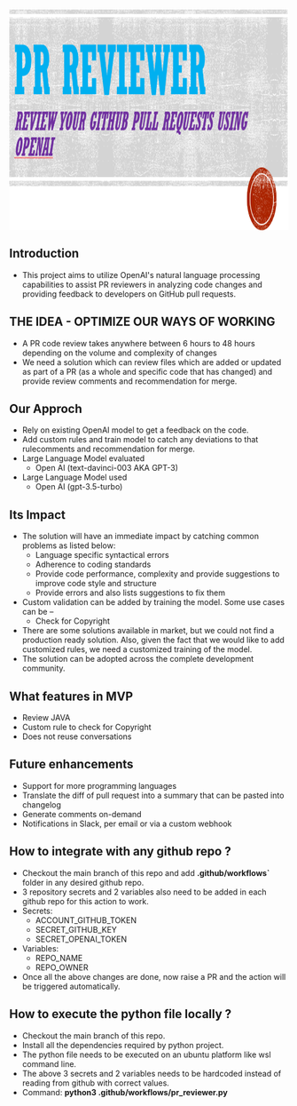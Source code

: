 <img align="center" height="400" src="https://github.com/Raghav-Bajaj/My-Programs/blob/main/pic1111.png"/>

## Introduction
- This project aims to utilize OpenAI's natural language processing capabilities to assist PR reviewers in analyzing code changes and providing feedback to developers on GitHub pull requests.

## THE IDEA - OPTIMIZE OUR WAYS OF WORKING
- A PR code review takes anywhere between 6 hours to 48 hours depending on the volume and complexity of changes
- We need a solution which can review files which are added or updated as part of a PR (as a whole and specific code that has changed) and provide review comments and recommendation for merge.

## Our Approch 
- Rely on existing OpenAI model to get a feedback on the code.
- Add custom rules and train model to catch any deviations to that rulecomments and recommendation for merge.
- Large Language Model evaluated
  - Open AI (text-davinci-003 AKA GPT-3)
- Large Language Model used
  - Open AI (gpt-3.5-turbo)
 
 ## Its Impact
 - The solution will have an immediate impact by catching common problems as listed below:
   - Language specific syntactical errors
   - Adherence to coding standards
   - Provide code performance, complexity and provide suggestions to improve code style and structure
   - Provide errors and also lists suggestions to fix them
 - Custom validation can be added by training the model. Some use cases can be –
   - Check for Copyright
 - There are some solutions available in market, but we could not find a production ready solution. Also, given the fact that we would like to add customized rules, we need a customized training of the model.
- The solution can be adopted across the complete development community.

## What features in MVP 
- Review JAVA
- Custom rule to check for Copyright
- Does not reuse conversations

## Future enhancements
- Support for more programming languages
- Translate the diff of pull request into a summary that can be pasted into changelog
- Generate comments on-demand
- Notifications in Slack, per email or via a custom webhook

## How to integrate with any github repo ?
- Checkout the main branch of this repo and add **.github/workflows`** folder in any desired github repo.
- 3 repository secrets and 2 variables also need to be added in each github repo for this action to work.
 - Secrets:
	- ACCOUNT_GITHUB_TOKEN
	- SECRET_GITHUB_KEY
	- SECRET_OPENAI_TOKEN
 - Variables:
	- REPO_NAME
	- REPO_OWNER
- Once all the above changes are done, now raise a PR and the action will be triggered automatically.

## How to execute the python file locally ?
- Checkout the main branch of this repo.
- Install all the dependencies required by python project.
- The python file needs to be executed on an ubuntu platform like wsl command line.
- The above 3 secrets and 2 variables needs to be hardcoded instead of reading from github with correct values.
- Command: **python3 .github/workflows/pr_reviewer.py**